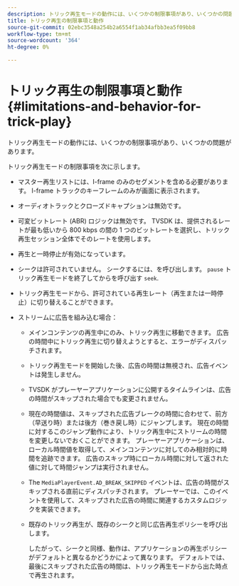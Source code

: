 ```yaml
---
description: トリック再生モードの動作には、いくつかの制限事項があり、いくつかの問題があります。
title: トリック再生の制限事項と動作
source-git-commit: 02ebc3548a254b2a6554f1ab34afbb3ea5f09bb8
workflow-type: tm+mt
source-wordcount: '364'
ht-degree: 0%

---
```


# トリック再生の制限事項と動作{#limitations-and-behavior-for-trick-play}

トリック再生モードの動作には、いくつかの制限事項があり、いくつかの問題があります。

<!--<a id="section_8B88E281A0FA4661B4C2C70A0ABED57C"></a>-->

トリック再生モードの制限事項を次に示します。

* マスター再生リストには、I-frame のみのセグメントを含める必要があります。 I-frame トラックのキーフレームのみが画面に表示されます。
* オーディオトラックとクローズドキャプションは無効です。
* 可変ビットレート (ABR) ロジックは無効です。 TVSDK は、提供されるレートが最も低いから 800 kbps の間の 1 つのビットレートを選択し、トリック再生セッション全体でそのレートを使用します。
* 再生と一時停止が有効になっています。
* シークは許可されていません。 シークするには、を呼び出します。 `pause` トリック再生モードを終了してからを呼び出す `seek`.

* トリック再生モードから、許可されている再生レート（再生または一時停止）に切り替えることができます。
* ストリームに広告を組み込む場合：

   * メインコンテンツの再生中にのみ、トリック再生に移動できます。 広告の時間中にトリック再生に切り替えようとすると、エラーがディスパッチされます。
   * トリック再生モードを開始した後、広告の時間は無視され、広告イベントは発生しません。
   * TVSDK がプレーヤーアプリケーションに公開するタイムラインは、広告の時間がスキップされた場合でも変更されません。
   * 現在の時間値は、スキップされた広告ブレークの時間に合わせて、前方（早送り時）または後方（巻き戻し時）にジャンプします。 現在の時間に対するこのジャンプ動作により、トリック再生中にストリームの時間を変更しないでおくことができます。 プレーヤーアプリケーションは、ローカル時間値を取得して、メインコンテンツに対してのみ相対的に時間を追跡できます。 広告のスキップ時にローカル時間に対して返された値に対して時間ジャンプは実行されません。
   * The `MediaPlayerEvent.AD_BREAK_SKIPPED` イベントは、広告の時間がスキップされる直前にディスパッチされます。 プレーヤーでは、このイベントを使用して、スキップされた広告の時間に関連するカスタムロジックを実装できます。
   * 既存のトリック再生が、既存のシークと同じ広告再生ポリシーを呼び出します。

     したがって、シークと同様、動作は、アプリケーションの再生ポリシーがデフォルトと異なるかどうかによって異なります。 デフォルトでは、最後にスキップされた広告の時間は、トリック再生モードから出た時点で再生されます。

